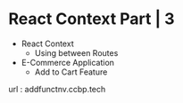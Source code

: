 # React Context Part | 3

- React Context
  - Using between Routes
- E-Commerce Application
  - Add to Cart Feature

url : addfunctnv.ccbp.tech
